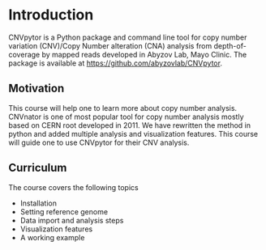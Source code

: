 


# Introduction
CNVpytor is a Python package and command line tool for copy number variation (CNV)/Copy Number alteration (CNA) analysis from depth-of-coverage by mapped reads developed in Abyzov Lab, Mayo Clinic.
The package is available at https://github.com/abyzovlab/CNVpytor. 

## Motivation
This course will help one to learn more about copy number analysis. CNVnator is one of most popular tool for copy number analysis mostly based on CERN root developed in 2011.
We have rewritten the method in python and added multiple analysis and visualization features. This course will guide one to use CNVpytor for their CNV analysis. 


## Curriculum  

The course covers the following topics

- Installation
- Setting reference genome
- Data import and analysis steps
- Visualization features
- A working example
